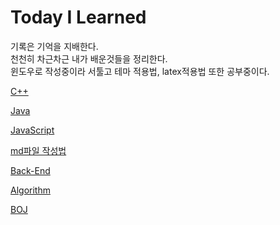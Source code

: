 # Today I Learned

기록은 기억을 지배한다.  
천천히 차근차근 내가 배운것들을 정리한다.  
윈도우로 작성중이라 서툴고 테마 적용법, latex적용법 또한 공부중이다.

[C++](./C++/README.md)

[Java](./Java/README.md)

[JavaScript](./JavaScript/README.md)

[md파일 작성법](./md/README.md)

[Back-End](./Backend/README.md)

[Algorithm](./Algorithm/README.md)

[BOJ](./BOJ/README.md)
